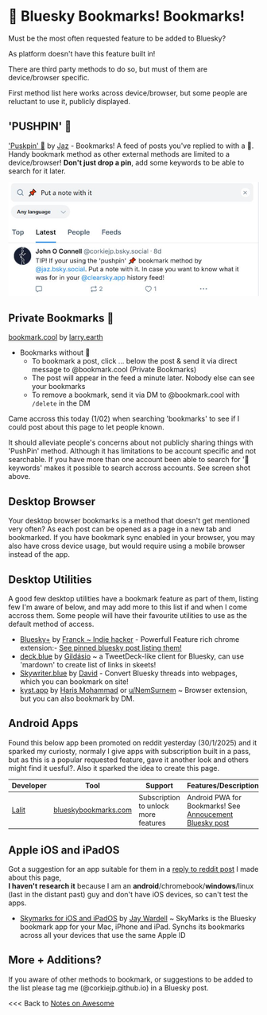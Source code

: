 # 📌 Bluesky Bookmarks! Bookmarks!

Must be the most often requested feature to be added to Bluesky?

As platform doesn't have this feature built in!

There are third party methods to do so, but must of them are device/browser specific.

First method list here works across device/browser, but some people are reluctant to use it, publicly displayed.

## 'PUSHPIN' 📌

['Puskpin' 📌](https://bsky.app/profile/jaz.bsky.social/feed/my-pins) by [Jaz](https://bsky.app/profile/did:plc:q6gjnaw2blty4crticxkmujt) - Bookmarks! A feed of posts you've replied to with a 📌. Handy bookmark method as other external methods are limited to a device/browser! **Don't just drop a pin**, add some keywords to be able to search for it later.

![Push Pin make a note](/assets/pushpinnote.jpg)

## Private Bookmarks 🔖

[bookmark.cool‬](https://bsky.app/profile/did:plc:i66pmozpdrjpmzkmbhlw5qdx) by [larry.earth](https://bsky.app/profile/did:plc:ugdiki2sjvpxvhzsvuvaygaw)

  - Bookmarks without 📌
    - To bookmark a post, click … below the post & send it via direct message to @bookmark.cool (Private Bookmarks)
    - The post will appear in the feed a minute later. Nobody else can see your bookmarks
    - To remove a bookmark, send it via DM to @bookmark.cool with `/delete` in the DM
   
Came accross this today (1/02) when searching 'bookmarks' to see if I could post about this page to let people known.

It should alleviate people's concerns about not publicly sharing things with 'PushPin' method. Although it has limitations to be account specific and not searchable. If you have more than one account been able to search for '📌 keywords' makes it possible to search accross accounts. See screen shot above.



## Desktop Browser

Your desktop browser bookmarks is a method that doesn't get mentioned very often? As each post can be opened as a page in a new tab and bookmarked. If you have bookmark sync enabled in your browser, you may also have cross device usage, but would require using a mobile browser instead of the app.

## Desktop Utilities

A good few desktop utilities have a bookmark feature as part of them, listing few I'm aware of below, and may add more to this list if and when I come accross them. Some people will have their favourite utilities to use as the default method of access.

  - [Bluesky+](https://chromewebstore.google.com/detail/bluesky+/flbheallcbkoaffegmjenkpojhocmdla) by [Franck ~ Indie hacker](https://bsky.app/profile/franck.blue) - Powerfull Feature rich chrome extension:- [See pinned bluesky post listing them!](https://bsky.app/profile/did:plc:h5vg54cmlkpwnz2p3symlm2t/post/3ldj7wsivd22u)
  - [deck.blue](https://deck.blue/) by [Gildásio](https://bsky.app/profile/did:plc:kber7c5xhwah2ocxzuqpytg5) ~ a TweetDeck-like client for Bluesky, can use 'mardown' to create list of links in skeets!
  - [Skywriter.blue](https://skywriter.blue/) by [David](https://bsky.app/profile/did:plc:rgxmjcboeeerlktnw3ff3okh) - Convert Bluesky threads into webpages, which you can bookmark on site!
  - [kyst.app](https://kyst.app/) by [Haris Mohammad](https://bsky.app/profile/did:plc:vk4brqfoersrab5e5guerzcs) or [u/NemSurnem](https://www.reddit.com/r/BlueskySocial/comments/1ic0int/built_a_bookmarks_manager_for_bluesky/) ~ Browser extension, but you can also bookmark by DM.


## Android Apps

Found this below app been promoted on reddit yesterday (30/1/2025) and it sparked my curiosty, normaly I give apps with subscription built in a pass, but as this is a popular requested feature, gave it another look and others might find it uesful?. Also it sparked the idea to create this page.

| Developer | Tool | Support | Features/Description |
|-----------|------|---------|-------------------|
| [Lalit](https://bsky.app/profile/did:plc:tx4quzdjqbupsqasreq4qwph) | [blueskybookmarks.com](https://blueskybookmarks.com/) | Subscription to unlock more features | Android PWA for Bookmarks! See [Annoucement Bluesky post](https://bsky.app/profile/did:plc:tx4quzdjqbupsqasreq4qwph/post/3lgvw7iasjs2g) |

## Apple iOS and iPadOS

Got a suggestion for an app suitable for them in a [reply to reddit post](https://www.reddit.com/r/BlueskySocial/comments/1ifhnin/bluesky_bookmarks_my_known_methods_to_do_so/) I made about this page, \
**I haven't research it** because I am an **android**/chromebook/**windows**/linux (last in the distant past) guy and don't have iOS devices, so can't test the apps.

  - [Skymarks for iOS and iPadOS](https://apps.apple.com/us/app/skymarks/id6739005862) by [Jay Wardell](https://bsky.app/profile/did:plc:fjnmpe2mwk7k7iwunize7zjk) ~ SkyMarks is the Bluesky bookmark app for your Mac, iPhone and iPad. Synchs its bookmarks across all your devices that use the same Apple ID

## More + Additions?

If you aware of other methods to bookmark, or suggestions to be added to the list please tag me (@corkiejp.github.io) in a Bluesky post.





<<< Back to [Notes on Awesome](/README.md)
